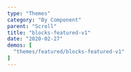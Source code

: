 ```yaml
---
type: "Themes"
category: "By Component"
parent: "Scroll"
title: "blocks-featured-v1"
date: "2020-02-27"
demos: [
  "themes/featured/blocks-featured-v1"
]
---
```

